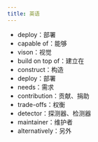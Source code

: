 ```yaml
---
title: 英语
---
```


* deploy：部署
* capable of：能够
* vison：视觉
* build on top of：建立在
* construct：构造
* deploy：部署
* needs：需求
* contribution：贡献、捐助
* trade-offs：权衡
* detector：探测器、检测器
* maintainer：维护者
* alternatively：另外
